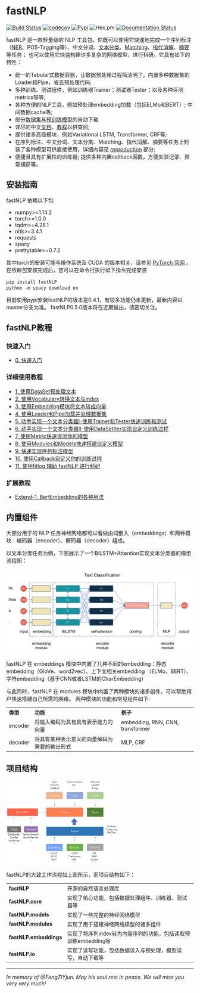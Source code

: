 # fastNLP

[![Build Status](https://travis-ci.org/fastnlp/fastNLP.svg?branch=master)](https://travis-ci.org/fastnlp/fastNLP)
[![codecov](https://codecov.io/gh/fastnlp/fastNLP/branch/master/graph/badge.svg)](https://codecov.io/gh/fastnlp/fastNLP)
[![Pypi](https://img.shields.io/pypi/v/fastNLP.svg)](https://pypi.org/project/fastNLP)
![Hex.pm](https://img.shields.io/hexpm/l/plug.svg)
[![Documentation Status](https://readthedocs.org/projects/fastnlp/badge/?version=latest)](http://fastnlp.readthedocs.io/?badge=latest)

fastNLP 是一款轻量级的 NLP 工具包。你既可以使用它快速地完成一个序列标注（[NER](reproduction/sequence_labelling/ner)、POS-Tagging等）、中文分词、[文本分类](reproduction/text_classification)、[Matching](reproduction/matching)、[指代消解](reproduction/coreference_resolution)、[摘要](reproduction/Summarization)等任务； 也可以使用它快速构建许多复杂的网络模型，进行科研。它具有如下的特性：

- 统一的Tabular式数据容器，让数据预处理过程简洁明了。内置多种数据集的Loader和Pipe，省去预处理代码;
- 多种训练、测试组件，例如训练器Trainer；测试器Tester；以及各种评测metrics等等;
- 各种方便的NLP工具，例如预处理embedding加载（包括ELMo和BERT）; 中间数据cache等;
- 部分[数据集与预训练模型](https://docs.qq.com/sheet/DVnpkTnF6VW9UeXdh?c=A1A0A0)的自动下载
- 详尽的中文[文档](https://fastnlp.readthedocs.io/)、[教程](https://fastnlp.readthedocs.io/zh/latest/user/tutorials.html)以供查阅;
- 提供诸多高级模块，例如Variational LSTM, Transformer, CRF等;
- 在序列标注、中文分词、文本分类、Matching、指代消解、摘要等任务上封装了各种模型可供直接使用，详细内容见 [reproduction](reproduction) 部分;
- 便捷且具有扩展性的训练器; 提供多种内置callback函数，方便实验记录、异常捕获等。


## 安装指南

fastNLP 依赖以下包:

+ numpy>=1.14.2
+ torch>=1.0.0
+ tqdm>=4.28.1
+ nltk>=3.4.1
+ requests
+ spacy
+ prettytable>=0.7.2

其中torch的安装可能与操作系统及 CUDA 的版本相关，请参见 [PyTorch 官网](https://pytorch.org/) 。 
在依赖包安装完成后，您可以在命令行执行如下指令完成安装

```shell
pip install fastNLP
python -m spacy download en
```

目前使用pypi安装fastNLP的版本是0.4.1，有较多功能仍未更新，最新内容以master分支为准。
fastNLP0.5.0版本将在近期推出，请密切关注。


## fastNLP教程

### 快速入门

- [0. 快速入门](https://fastnlp.readthedocs.io/zh/latest/user/quickstart.html)

### 详细使用教程

- [1. 使用DataSet预处理文本](https://fastnlp.readthedocs.io/zh/latest/tutorials/tutorial_1_data_preprocess.html)
- [2. 使用Vocabulary转换文本与index](https://fastnlp.readthedocs.io/zh/latest/tutorials/tutorial_2_vocabulary.html)
- [3. 使用Embedding模块将文本转成向量](https://fastnlp.readthedocs.io/zh/latest/tutorials/tutorial_3_embedding.html)
- [4. 使用Loader和Pipe加载并处理数据集](https://fastnlp.readthedocs.io/zh/latest/tutorials/tutorial_4_load_dataset.html)
- [5. 动手实现一个文本分类器I-使用Trainer和Tester快速训练和测试](https://fastnlp.readthedocs.io/zh/latest/tutorials/tutorial_5_loss_optimizer.html)
- [6. 动手实现一个文本分类器II-使用DataSetIter实现自定义训练过程](https://fastnlp.readthedocs.io/zh/latest/tutorials/tutorial_6_datasetiter.html)
- [7. 使用Metric快速评测你的模型](https://fastnlp.readthedocs.io/zh/latest/tutorials/tutorial_7_metrics.html)
- [8. 使用Modules和Models快速搭建自定义模型](https://fastnlp.readthedocs.io/zh/latest/tutorials/tutorial_8_modules_models.html)
- [9. 快速实现序列标注模型](https://fastnlp.readthedocs.io/zh/latest/tutorials/tutorial_9_seq_labeling.html)
- [10. 使用Callback自定义你的训练过程](https://fastnlp.readthedocs.io/zh/latest/tutorials/tutorial_10_callback.html)
- [11. 使用fitlog 辅助 fastNLP 进行科研](https://fastnlp.readthedocs.io/zh/latest/tutorials/tutorial_11_fitlog.html)

### 扩展教程

- [Extend-1. BertEmbedding的各种用法](https://fastnlp.readthedocs.io/zh/latest/tutorials/extend_1_bert_embedding.html)



## 内置组件

大部分用于的 NLP 任务神经网络都可以看做由词嵌入（embeddings）和两种模块：编码器（encoder）、解码器（decoder）组成。

以文本分类任务为例，下图展示了一个BiLSTM+Attention实现文本分类器的模型流程图：


![](./docs/source/figures/text_classification.png)

fastNLP 在 embeddings 模块中内置了几种不同的embedding：静态embedding（GloVe、word2vec）、上下文相关embedding
（ELMo、BERT）、字符embedding（基于CNN或者LSTM的CharEmbedding）

与此同时，fastNLP 在 modules 模块中内置了两种模块的诸多组件，可以帮助用户快速搭建自己所需的网络。 两种模块的功能和常见组件如下:

<table>
<tr>
    <td><b> 类型 </b></td>
    <td><b> 功能 </b></td>
    <td><b> 例子 </b></td>
</tr>
<tr>
    <td> encoder </td>
    <td> 将输入编码为具有具有表示能力的向量 </td>
    <td> embedding, RNN, CNN, transformer
</tr>
<tr>
    <td> decoder </td>
    <td> 将具有某种表示意义的向量解码为需要的输出形式 </td>
    <td> MLP, CRF </td>
</tr>
</table>


## 项目结构

<img src="./docs/source/figures/workflow.png" width="60%" height="60%">

fastNLP的大致工作流程如上图所示，而项目结构如下：

<table>
<tr>
    <td><b> fastNLP </b></td>
    <td> 开源的自然语言处理库 </td>
</tr>
<tr>
    <td><b> fastNLP.core </b></td>
    <td> 实现了核心功能，包括数据处理组件、训练器、测试器等 </td>
</tr>
<tr>
    <td><b> fastNLP.models </b></td>
    <td> 实现了一些完整的神经网络模型 </td>
</tr>
<tr>
    <td><b> fastNLP.modules </b></td>
    <td> 实现了用于搭建神经网络模型的诸多组件 </td>
</tr>
<tr>
    <td><b> fastNLP.embeddings </b></td>
    <td> 实现了将序列index转为向量序列的功能，包括读取预训练embedding等 </td>
</tr>
<tr>
    <td><b> fastNLP.io </b></td>
    <td> 实现了读写功能，包括数据读入与预处理，模型读写，自动下载等 </td>
</tr>
</table>

<hr>

*In memory of @FengZiYjun.  May his soul rest in peace. We will miss you very very much!*
